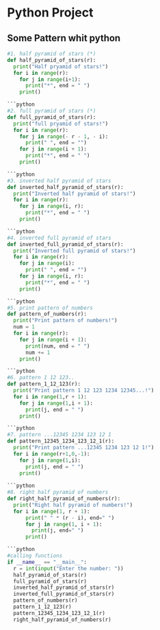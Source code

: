 # Python Project
## Some Pattern whit python
```python
#1. half pyramid of stars (*)
def half_pyramid_of_stars(r):
  print("Half pryamid of stars!")
  for i in range(r):
    for j in range(i+1):
      print("*", end = " ")
    print()

```python
#2. full pyramid of stars (*)
def full_pyramid_of_stars(r):
  print("full pryamid of stars!")
  for i in range(r):
    for j in range(- r - 1, - i):
      print(" ", end = "")
    for j in range(i + 1):
      print("*", end = " ")
    print()

```python
#3. inverted half pyramid of stars
def inverted_half_pyramid_of_stars(r):
  print("Inverted half pyramid of stars!")
  for i in range(r):
    for j in range(i, r):
      print("*", end = " ")
    print()

```python
#4. inverted full pyramid of stars
def inverted_full_pyramid_of_stars(r):
  print("Inverted full pyramid of stars!")
  for i in range(r):
    for j in range(i):
      print(" ", end = "")
    for j in range(i, r):
      print("*", end = " ")
    print()

```python
#5. print pattern of numbers
def pattern_of_numbers(r):
  print("Print pattern of numbers!")
  num = 1
  for i in range(r):
    for j in range(i + 1):
      print(num, end = " ")
      num += 1
    print()

```python
#6. pattern 1 12 123..
def pattern_1_12_123(r):
  print("Print pattern 1 12 123 1234 12345...!")
  for i in range(1,r + 1):
    for j in range(1,i + 1):
      print(j, end = " ")
    print()

```python
#7. pattern ...12345 1234 123 12 1
def pattern_12345_1234_123_12_1(r):
  print("Print pattern ...12345 1234 123 12 1!")
  for i in range(r+1,0,-1):
    for j in range(1,i):
      print(j, end = " ")
    print()
    
```python
#8. right half pyramid of numbers
def right_half_pyramid_of_numbers(r):
  print("Right half pyramid of numbers!")
  for i in range(1, r + 1):
      print(" " * (r - i), end=" ")
      for j in range(1, i + 1):
        print(j, end=" ")
      print()

```python
#calling functions
if __name__ == "__main__":
  r = int(input("Enter the number: "))
  half_pyramid_of_stars(r) 
  full_pyramid_of_stars(r)
  inverted_half_pyramid_of_stars(r)
  inverted_full_pyramid_of_stars(r)
  pattern_of_numbers(r)
  pattern_1_12_123(r)
  pattern_12345_1234_123_12_1(r)
  right_half_pyramid_of_numbers(r)
